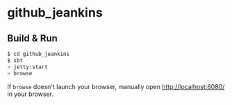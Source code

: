 # github_jeankins #

## Build & Run ##

```sh
$ cd github_jeankins
$ sbt
> jetty:start
> browse
```

If `browse` doesn't launch your browser, manually open [http://localhost:8080/](http://localhost:8080/) in your browser.
